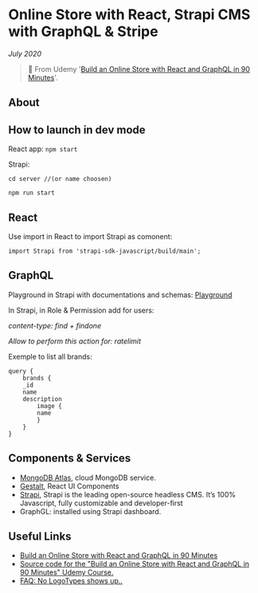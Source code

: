# Online Store with React, Strapi CMS with GraphQL & Stripe

*July 2020*

> 🔨 From Udemy '[Build an Online Store with React and GraphQL in 90 Minutes](https://www.udemy.com/course/build-an-online-store-with-react-and-graphql-in-90-minutes/)'.

## About

## How to launch in dev mode

React app: `npm start`

Strapi:

```
cd server //(or name choosen)

npm run start
```

## React

Use import in React to import Strapi as comonent:

```
import Strapi from 'strapi-sdk-javascript/build/main';
```

## GraphQL

Playground in Strapi with documentations and schemas: [Playground](http://localhost:1337/graphql)

In Strapi, in Role & Permission add for users:

*content-type: find + findone*

*Allow to perform this action for: ratelimit*

Exemple to list all brands:

```
query {
	brands {
  	_id
    name
    description
        image {
        name
        }
	}
}
```

## Components & Services

- [MongoDB Atlas](https://www.mongodb.com/cloud/atlas), cloud MongoDB service.
- [Gestalt](https://madewithreact.com/gestalt-react-ui-components/), React UI Components
- [Strapi](https://strapi.io/), Strapi is the leading open-source headless
CMS. It’s 100% Javascript, fully customizable and developer-first
- GraphGL: installed using Strapi dashboard. 

## Useful Links

- [Build an Online Store with React and GraphQL in 90 Minutes](https://www.udemy.com/course/build-an-online-store-with-react-and-graphql-in-90-minutes/)
- [Source code for the "Build an Online Store with React and GraphQL in 90 Minutes" Udemy Course.](https://github.com/peelmicro/build-an-online-store-with-react-and-graphql-in-90-minutes)
- [FAQ: No LogoTypes shows up..](https://www.udemy.com/course/build-an-online-store-with-react-and-graphql-in-90-minutes/learn/lecture/11669406#questions/9412605)